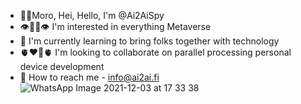 - ✌🏽Moro, Hei, Hello, I'm @Ai2AiSpy
- 👁👃🏽👁 I'm interested in everything Metaverse
- 🪺 I'm currently learning to bring folks together with technology
- 🫀❤️‍🔥🫀 I'm looking to collaborate on parallel processing personal device development
- 📧 How to reach me - info@ai2ai.fi![WhatsApp Image 2021-12-03 at 17 33 38](https://user-images.githubusercontent.com/105549746/182941124-46b13d19-b791-4477-a293-bd381c396154.jpeg)
